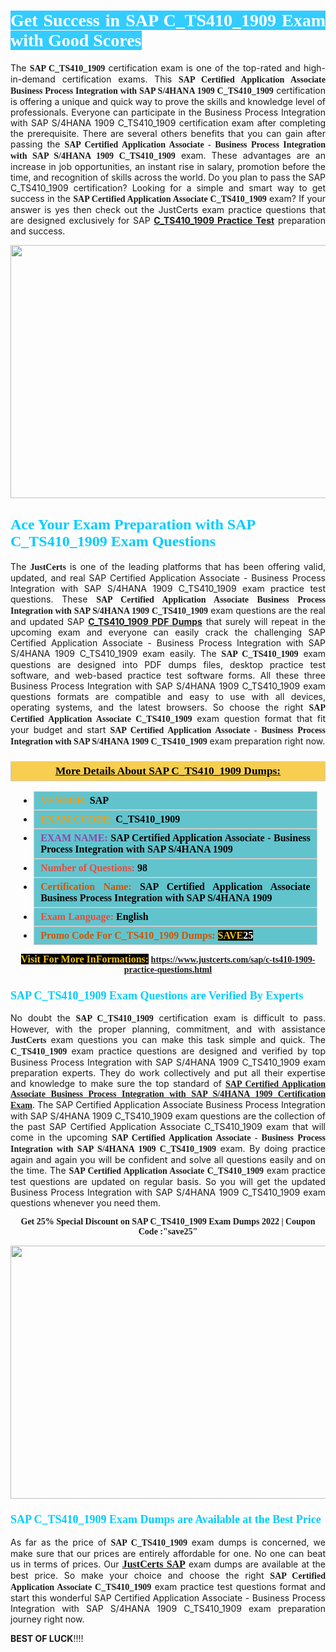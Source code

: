 <h1 style="text-align: justify;"><span style="color:#ffffff;"><span style="font-family:Georgia,serif;"><strong><span style="background-color:#33ccff;">Get Success in SAP C_TS410_1909 Exam with Good Scores</span></strong></span></span></h1>

<p style="text-align: justify;">The <strong><span style="font-family:Georgia,serif;">SAP C_TS410_1909</span></strong> certification exam is one of the top-rated and high-in-demand certification exams. This <span style="font-family:Georgia,serif;"><strong>SAP Certified Application Associate Business Process Integration with SAP S/4HANA 1909 C_TS410_1909</strong></span> certification is offering a unique and quick way to prove the skills and knowledge level of professionals. Everyone can participate in the Business Process Integration with SAP S/4HANA 1909 C_TS410_1909 certification exam after completing the prerequisite. There are several others benefits that you can gain after passing the <span style="font-family:Georgia,serif;"><strong>SAP Certified Application Associate - Business Process Integration with SAP S/4HANA 1909 C_TS410_1909</strong></span> exam. These advantages are an increase in job opportunities, an instant rise in salary, promotion before the time, and recognition of skills across the world. Do you plan to pass the SAP C_TS410_1909 certification? Looking for a simple and smart way to get success in the <span style="font-family:Georgia,serif;"><strong>SAP Certified Application Associate C_TS410_1909</strong></span> exam? If your answer is yes then check out the JustCerts exam practice questions that are designed exclusively for SAP <strong><a href="https://www.justcerts.com/sap/c-ts410-1909-practice-questions.html">C_TS410_1909 Practice Test</a></strong> preparation and success.</p>

<p style="text-align: center;"><a href="https://www.justcerts.com/sap/c-ts410-1909-practice-questions.html"><img alt="" src="https://i.imgur.com/JNYhfyb.jpg" style="width: 720px; height: 405px;" /></a></p>

<h2 style="margin-right:0in; margin-left:0in"><span style="color:#00ccff;"><span style="font-family:Georgia,serif;"><strong><span style="font-size:18pt">Ace Your Exam Preparation with SAP C_TS410_1909 Exam Questions </span></strong></span></span></h2>

<p style="text-align: justify;">The <span style="font-size:14px;"><span style="font-family:Georgia,serif;"><strong>JustCerts</strong></span></span> is one of the leading platforms that has been offering valid, updated, and real SAP Certified Application Associate - Business Process Integration with SAP S/4HANA 1909 C_TS410_1909 exam practice test questions. These <span style="font-family:Georgia,serif;"><strong>SAP Certified Application Associate Business Process Integration with SAP S/4HANA 1909 C_TS410_1909</strong></span> exam questions are the real and updated SAP <strong><a href="https://www.justcerts.com/sap/c-ts410-1909-practice-questions.html">C_TS410_1909 PDF Dumps</a></strong> that surely will repeat in the upcoming exam and everyone can easily crack the challenging SAP Certified Application Associate - Business Process Integration with SAP S/4HANA 1909 C_TS410_1909 exam easily. The <span style="font-family:Georgia,serif;"><strong>SAP C_TS410_1909</strong></span> exam questions are designed into PDF dumps files, desktop practice test software, and web-based practice test software forms. All these three Business Process Integration with SAP S/4HANA 1909 C_TS410_1909 exam questions formats are compatible and easy to use with all devices, operating systems, and the latest browsers. So choose the right <span style="font-family:Georgia,serif;"><strong>SAP Certified Application Associate C_TS410_1909</strong></span> exam question format that fit your budget and start <span style="font-family:Georgia,serif;"><strong>SAP Certified Application Associate - Business Process Integration with SAP S/4HANA 1909 C_TS410_1909</strong></span> exam preparation right now.</p>

<h3 style="background: #f7ce50; border: 1px solid rgb(204, 204, 204); padding: 5px 10px; text-align: center;"><span style="font-family:Georgia,serif;"><u><u><span style="color:#000000;"><span style="font-size:11pt"><span style="line-height:normal"><b><span style="font-size:13.0pt"><span cambria="">More Details About SAP C_TS410_1909 Dumps:</span></span></b></span></span></span></u></u></span></h3>

<ul>
	<li style="margin:0cm 10pt">
	<div style="background:#61c4cd; border: 1px solid rgb(204, 204, 204); padding: 5px 10px; text-align: justify;"><span style="font-family:Georgia,serif;"><span style="font-size:11pt"><span style="line-height:normal"><b><span style="font-size:12.0pt"><span new="" roman="" times=""><span style="color:#f39c12;">VENDOR:</span> <span style="color:#000000;">SAP</span></span></span></b></span></span></span></div>
	</li>
	<li style="margin:0cm 10pt">
	<div style="background: #61c4cd; border: 1px solid rgb(204, 204, 204); padding: 5px 10px; text-align: justify;"><span style="font-family:Georgia,serif;"><span style="font-size:11pt"><span style="line-height:normal"><b><span style="font-size:12.0pt"><span new="" roman="" times=""><span style="color:#f39c12;">EXAM CCODE:</span> <span style="color:#000000;">C_TS410_1909</span></span></span></b></span></span></span></div>
	</li>
	<li style="margin:0cm 10pt">
	<div style="background: #61c4cd; border: 1px solid rgb(204, 204, 204); padding: 5px 10px; text-align: justify;"><span style="font-family:Georgia,serif;"><span style="font-size:11pt"><span style="line-height:normal"><b><span style="font-size:12.0pt"><span new="" roman="" times=""><span style="color:#8e44ad;">EXAM NAME:</span> <span style="color:#000000;">SAP Certified Application Associate - Business Process Integration with SAP S/4HANA 1909</span></span></span></b></span></span></span></div>
	</li>
	<li style="margin:0cm 10pt">
	<div style="background: #61c4cd; border: 1px solid rgb(204, 204, 204); padding: 5px 10px;"><span style="font-family:Georgia,serif;"><span style="font-size:11pt"><span style="line-height:normal"><b><span style="font-size:12.0pt"><span new="" roman="" times=""><span style="color:#e74c3c;">Number of Questions:</span><span style="color:#000000;"><span style="color:#f1c40f;"> </span>98</span></span></span></b></span></span></span></div>
	</li>
	<li style="margin:0cm 10pt">
	<div style="background: #61c4cd; border: 1px solid rgb(204, 204, 204); padding: 5px 10px; text-align: justify;"><span style="font-family:Georgia,serif;"><span style="font-size:11pt"><span style="line-height:normal"><b><span style="font-size:12.0pt"><span new="" roman="" times=""><span style="color:#d35400;">Certification Name:</span><span style="color:#000000;"> SAP Certified Application Associate Business Process Integration with SAP S/4HANA 1909</span></span></span></b></span></span></span></div>
	</li>
	<li style="margin:0cm 10pt">
	<div style="background: #61c4cd; border: 1px solid rgb(204, 204, 204); padding: 5px 10px; text-align: justify;"><span style="font-family:Georgia,serif;"><span style="font-size:11pt"><span style="line-height:normal"><b><span style="font-size:12.0pt"><span new="" roman="" times=""><span style="color:#e74c3c;">Exam Language:</span> <span style="color:#000000;">English</span></span></span></b></span></span></span></div>
	</li>
	<li style="margin:0cm 10pt">
	<div style="background: #61c4cd; border: 1px solid rgb(204, 204, 204); padding: 5px 10px;"><span style="font-family:Georgia,serif;"><span style="font-size:11pt"><span style="line-height:normal"><b><span style="font-size:12.0pt"><span new="" roman="" times=""><span style="color:#d35400;">Promo Code For C_TS410_1909 Dumps:</span><span style="color:#f1c40f;"> <span style="background-color:#000000;">SAVE</span></span><span style="color:#ffffff;"><span style="background-color:#000000;">25</span></span></span></span></b></span></span></span></div>
	</li>
</ul>

<p style="text-align: center;"><span style="font-family:Georgia,serif;"><strong><span style="font-size:16px;"><span style="color:#f1c40f;"><span style="background-color:#000000;">Visit For More InFormations:</span></span></span> <a href="https://www.justcerts.com/sap/c-ts410-1909-practice-questions.html">https://www.justcerts.com/sap/c-ts410-1909-practice-questions.html</a></strong></span></p>

<h3 style="margin-right:0in; margin-left:0in"><span style="color:#00ccff;"><span style="font-family:Georgia,serif;"><strong><span style="font-size:13.5pt">SAP C_TS410_1909 Exam Questions are Verified By Experts </span></strong></span></span></h3>

<p style="text-align: justify;">No doubt the <span style="font-family:Georgia,serif;"><strong>SAP C_TS410_1909</strong></span> certification exam is difficult to pass. However, with the proper planning, commitment, and with assistance <span style="font-family:Georgia,serif;"><span style="font-size:14px;"><strong>JustCerts</strong></span></span> exam questions you can make this task simple and quick. The <span style="font-family:Georgia,serif;"><strong> C_TS410_1909</strong></span> exam practice questions are designed and verified by top Business Process Integration with SAP S/4HANA 1909 C_TS410_1909 exam preparation experts. They do work collectively and put all their expertise and knowledge to make sure the top standard of <a href="https://www.justcerts.com/sap/sap-certified-application-associate-certification-exams.html"><span style="font-family:Georgia,serif;"><strong>SAP Certified Application Associate Business Process Integration with SAP S/4HANA 1909 Certification Exam</strong></span></a>. The SAP Certified Application Associate Business Process Integration with SAP S/4HANA 1909 C_TS410_1909 exam questions are the collection of the past SAP Certified Application Associate C_TS410_1909 exam that will come in the upcoming <span style="font-family:Georgia,serif;"><strong>SAP Certified Application Associate - Business Process Integration with SAP S/4HANA 1909 C_TS410_1909</strong></span> exam. By doing practice again and again you will be confident and solve all questions easily and on the time. The <span style="font-family:Georgia,serif;"><strong>SAP Certified Application Associate C_TS410_1909</strong></span> exam practice test questions are updated on regular basis. So you will get the updated Business Process Integration with SAP S/4HANA 1909 C_TS410_1909 exam questions whenever you need them.</p>

<p style="text-align: center;"><span style="font-size:14px;"><span style="font-family:Georgia,serif;"><strong>Get 25% Special Discount on SAP C_TS410_1909 Exam Dumps 2022 | Coupon Code :"save25"</strong></span></span></p>

<p style="text-align: center;"><a href="https://www.justcerts.com/sap/c-ts410-1909-practice-questions.html"><img alt="" src="https://i.imgur.com/FssxWlc.jpg" style="width: 720px; height: 405px;" /></a></p>

<h3 style="margin-right:0in; margin-left:0in"><span style="color:#00ccff;"><span style="font-family:Georgia,serif;"><strong><span style="font-size:13.5pt">SAP C_TS410_1909 Exam Dumps are Available at the Best Price </span></strong></span></span></h3>

<p style="text-align: justify;">As far as the price of <span style="font-family:Georgia,serif;"><strong>SAP C_TS410_1909</strong></span> exam dumps is concerned, we make sure that our prices are entirely affordable for one. No one can beat us in terms of prices. Our <a href="https://www.justcerts.com/sap-certification-exams.html"><span style="font-family:Georgia,serif;"><strong><span style="font-size:16px;">JustCerts SAP</span></strong></span></a> exam dumps are available at the best price. So make your choice and choose the right <span style="font-family:Georgia,serif;"><strong>SAP Certified Application Associate C_TS410_1909</strong></span> exam practice test questions format and start this wonderful SAP Certified Application Associate - Business Process Integration with SAP S/4HANA 1909 C_TS410_1909 exam preparation journey right now. </p>

<p><span style="font-size:14px;"><strong>BEST OF LUCK</strong>!!!!</span></p>
